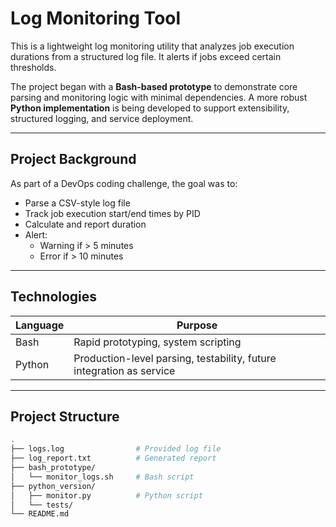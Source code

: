 #  Log Monitoring Tool

This is a lightweight log monitoring utility that analyzes job execution durations from a structured log file. It alerts if jobs exceed certain thresholds.

The project began with a **Bash-based prototype** to demonstrate core parsing and monitoring logic with minimal dependencies. A more robust **Python implementation** is being developed to support extensibility, structured logging, and service deployment.

---

## Project Background

As part of a DevOps coding challenge, the goal was to:
- Parse a CSV-style log file
- Track job execution start/end times by PID
- Calculate and report duration
- Alert:
  - Warning if > 5 minutes
  - Error if > 10 minutes

---

##  Technologies

| Language | Purpose |
|----------|---------|
| Bash     | Rapid prototyping, system scripting |
| Python   | Production-level parsing, testability, future integration as service |

---

## Project Structure

```bash
.
├── logs.log                # Provided log file
├── log_report.txt          # Generated report
├── bash_prototype/
│   └── monitor_logs.sh     # Bash script
├── python_version/        
│   ├── monitor.py          # Python script
│   └── tests/
└── README.md               
